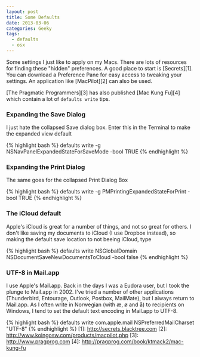 ```yaml
---
layout: post
title: Some Defaults
date: 2013-03-06
categories: Geeky
tags:
  - defaults
  - osx
---
```


Some settings I just like to apply on my Macs. There are lots of resources for finding these "hidden" preferences. A good place to start is [Secrets][1]. You can download a Preference Pane for easy access to tweaking your settings. An application like [MacPilot][2] can also be used.

[The Pragmatic Programmers][3] has also published [Mac Kung Fu][4] which contain a lot of `defaults write` tips.

### Expanding the Save Dialog​

I just hate the collapsed Save dialog box. Enter this in the Terminal to make the expanded view default

{% highlight bash %}
    defaults write -g NSNavPanelExpandedStateForSaveMode -bool TRUE
{% endhighlight %}

### Expanding the Print Dialog

The same goes for the collapsed Print Dialog Box

{% highlight bash %}
    defaults write -g PMPrintingExpandedStateForPrint -bool TRUE
{% endhighlight %}
### The iCloud default

Apple's iCloud is great for a number of things, and not so great for others. I don't like saving my documents to iCloud (I use Dropbox instead), so making the default save location to not beeing iCloud, type

{% highlight bash %}
    defaults write NSGlobalDomain NSDocumentSaveNewDocumentsToCloud -bool false
{% endhighlight %}
### UTF-8 in Mail.app

I use Apple's Mail.app. Back in the days I was a Eudora user, but I took the plunge to Mail.app in 2002. I've tried a number of other applications (Thunderbird, Entourage, Outlook, Postbox, MailMate), but I always return to Mail.app. As I often write in Norwegian (with æ, ø and å) to recipients on Windows, I tend to set the default text encoding in Mail.app to UTF-8.

{% highlight bash %}
    defaults write com.apple.mail NSPreferredMailCharset "UTF-8"
{% endhighlight %}
[1]: http://secrets.blacktree.com
[2]: http://www.koingosw.com/products/macpilot.php
[3]: http://www.pragprog.com
[4]: http://pragprog.com/book/ktmack2/mac-kung-fu
